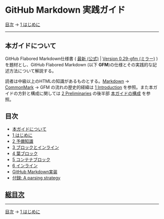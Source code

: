 # GitHub Markdown 実践ガイド

[目次](index.md) →
[1 はじめに](introduction.md)

------------------------------------------------------------------------

## 本ガイドについて

GitHub Flabored Markdown仕様書 ( [最新 (公式)](https://github.github.com/gfm/) | [Version 0.29-gfm (ミラー)](https://higuma.github.io/github-markdown-guide/gfm/) ) を題材とし、GitHub Flabored Markdown (以下 __GFM__)の仕様とその実践的な記述方法について解説する。

読者は中級以上のHTMLの知識があるものとする。[Markdown] → [CommonMark] → GFM の流れの歴史的経緯は [1 Introduction](introduction.md) を参照。また本ガイドの方針と構成に関しては [2 Preliminaries](preliminaries.md) の後半部 [本ガイドの構成](preliminaries.md#本ガイドの構成) を参照。

## 目次

* [本ガイドについて](README.md)
* [1 はじめに](introduction.md)
* [2 予備知識](preliminaries.md)
* [3 ブロックとインライン](blocks-and-inlines.md)
* [4 葉ブロック](leaf-blocks.md)
* [5 コンテナブロック](container-blocks.md)
* [6 インライン](inlines.md)
* [GitHub Markdown実装](github-markdown.md)
* [付録: A parsing strategy](appendix-a-parsing-strategy.md)

## [総目次](index.md#総目次)

------------------------------------------------------------------------

[目次](index.md) →
[1 はじめに](introduction.md)

[CommonMark]: https://commonmark.org/
[Markdown]: https://ja.wikipedia.org/wiki/Markdown
